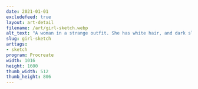 ```yaml
---
date: 2021-01-01
excludefeed: true
layout: art-detail
filename: /art/girl-sketch.webp
alt_text: "A woman in a strange outfit. She has white hair, and dark sleeves. One half of her body is clad in a dress, and the other half is mostly underwear. She has brown boots and a sword."
slug: girl-sketch
arttags:
- sketch
program: Procreate
width: 1016
height: 1600
thumb_width: 512
thumb_height: 806
---
```

